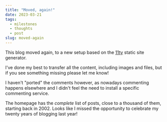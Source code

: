 ```yaml
---
title: "Moved, again!"
date: 2023-03-21
tags: 
  - milestones
  - thoughts
  - post
slug: moved-again
---
```


This blog moved again, to a new setup based on the
[11ty](https://www.11ty.dev/) static site generator.

I've done my best to transfer all the content, including images
and files, but if you see something missing please let me know!

I haven't "ported" the comments however, as nowadays commenting
happens elsewhere and I didn't feel the need to install a specific
commenting service.

The homepage has the _complete_ list of posts, close to a thousand
of them, starting back in 2002. Looks like I missed the opportunity
to celebrate my twenty years of blogging last year!